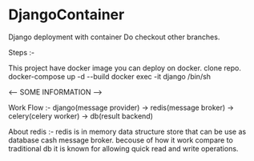 # DjangoContainer

Django deployment with container
Do checkout other branches.

Steps :-

This project have docker image you can deploy on docker.
clone repo.
docker-compose up -d --build
docker exec -it django /bin/sh

<-- SOME INFORMATION -->

Work Flow :-
django(message provider) -> redis(message broker) -> celery(celery worker) -> db(result backend)

About redis :-
redis is in memory data structure store that can be use as database cash message broker. becouse of how it work compare to traditional db it is known for allowing quick read and write operations.
